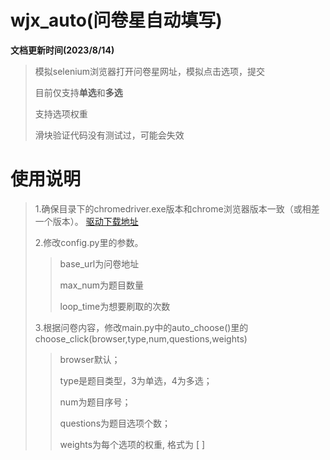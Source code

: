 # wjx_auto(问卷星自动填写)
**文档更新时间(2023/8/14)**
>
>模拟selenium浏览器打开问卷星网址，模拟点击选项，提交
>
>目前仅支持**单选**和**多选**
>
>支持选项权重
>
>滑块验证代码没有测试过，可能会失效

# 使用说明
>
>1.确保目录下的chromedriver.exe版本和chrome浏览器版本一致（或相差一个版本）。
>[驱动下载地址](https://registry.npmmirror.com/binary.html?path=chromedriver/)
>
>2.修改config.py里的参数。
>
>>  base_url为问卷地址
>> 
>>  max_num为题目数量
>> 
>>  loop_time为想要刷取的次数
>
>3.根据问卷内容，修改main.py中的auto_choose()里的choose_click(browser,type,num,questions,weights)
>>browser默认；
>>
>>type是题目类型，3为单选，4为多选；
>>
>>num为题目序号；
>>
>>questions为题目选项个数；
>>
>>weights为每个选项的权重, 格式为 [ ]
